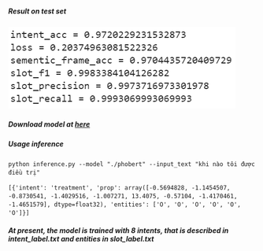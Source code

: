 ##### Result on test set

![alt text](./image/image.PNG)

##### Download model at [here](https://drive.google.com/drive/folders/1-AH7yrtYpxspNHFh8JqIu7mYKBekMRKU?usp=sharing)

##### Usage inference 
```python inference.py --model "./phobert" --input_text "khi nào tôi được điều trị"```

```[{'intent': 'treatment', 'prop': array([-0.5694828, -1.1454507, -0.8730541, -1.4029516, -1.007271, 13.4075, -0.57104, -1.4170461, -1.4651579], dtype=float32), 'entities': ['O', 'O', 'O', 'O', 'O', 'O']}]```

##### At present, the model is trained with 8 intents, that is described in *intent_label.txt* and entities in *slot_label.txt*